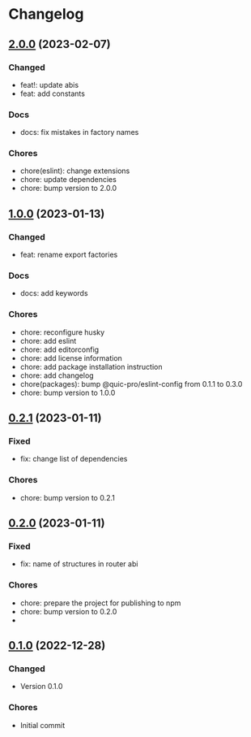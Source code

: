# Changelog

## [2.0.0](https://github.com/quic-pro/mvts-contract-interfaces-js/releases/tag/2.0.0) (2023-02-07)

### Changed

- feat!: update abis
- feat: add constants

### Docs

- docs: fix mistakes in factory names

### Chores

- chore(eslint): change extensions
- chore: update dependencies
- chore: bump version to 2.0.0

## [1.0.0](https://github.com/quic-pro/mvts-contract-interfaces-js/releases/tag/1.0.0) (2023-01-13)

### Changed

- feat: rename export factories

### Docs

- docs: add keywords

### Chores

- chore: reconfigure husky
- chore: add eslint
- chore: add editorconfig
- chore: add license information
- chore: add package installation instruction
- chore: add changelog
- chore(packages): bump @quic-pro/eslint-config from 0.1.1 to 0.3.0
- chore: bump version to 1.0.0

## [0.2.1](https://github.com/quic-pro/mvts-contract-interfaces-js/releases/tag/0.2.1) (2023-01-11)

### Fixed

- fix: change list of dependencies

### Chores

- chore: bump version to 0.2.1

## [0.2.0](https://github.com/quic-pro/mvts-contract-interfaces-js/releases/tag/0.2.0) (2023-01-11)

### Fixed

- fix: name of structures in router abi

### Chores

- chore: prepare the project for publishing to npm
- chore: bump version to 0.2.0
-
## [0.1.0](https://github.com/quic-pro/mvts-contract-interfaces-js/releases/tag/0.1.0) (2022-12-28)

### Changed

- Version 0.1.0

### Chores

- Initial commit

